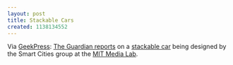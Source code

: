 ```yaml
---
layout: post
title: Stackable Cars
created: 1138134552
---
```

Via [GeekPress](http://www.geekpress.com/2006_01_21_daily.html#113693030634796629):    [The Guardian reports](http://www.guardian.co.uk/science/story/0,3605,1674705,00.html) on a [stackable car](http://www.media.mit.edu/events/di-2004-10-22/wjm2004-1022.pdf) being designed by the Smart Cities group at the [MIT Media Lab](http://www.media.mit.edu/).
